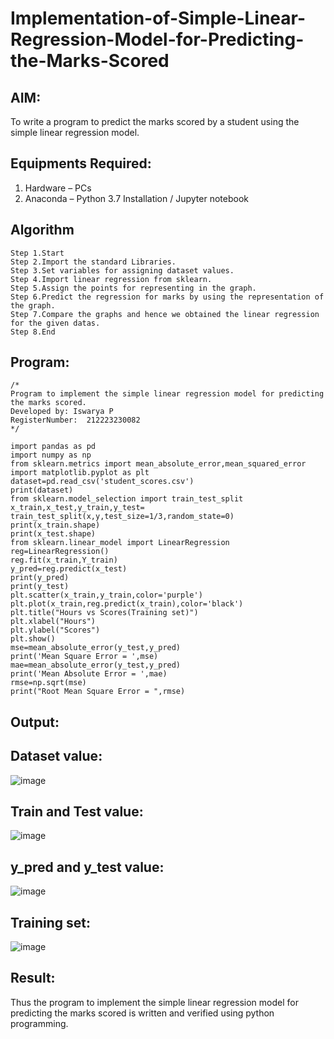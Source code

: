 # Implementation-of-Simple-Linear-Regression-Model-for-Predicting-the-Marks-Scored


## AIM:
To write a program to predict the marks scored by a student using the simple linear regression model.

## Equipments Required:
1. Hardware – PCs
2. Anaconda – Python 3.7 Installation / Jupyter notebook

## Algorithm
```
Step 1.Start
Step 2.Import the standard Libraries.
Step 3.Set variables for assigning dataset values.
Step 4.Import linear regression from sklearn.
Step 5.Assign the points for representing in the graph.
Step 6.Predict the regression for marks by using the representation of the graph.
Step 7.Compare the graphs and hence we obtained the linear regression for the given datas.
Step 8.End
```


## Program:
```
/*
Program to implement the simple linear regression model for predicting the marks scored.
Developed by: Iswarya P
RegisterNumber:  212223230082
*/
```
```
import pandas as pd
import numpy as np
from sklearn.metrics import mean_absolute_error,mean_squared_error
import matplotlib.pyplot as plt
dataset=pd.read_csv('student_scores.csv')
print(dataset)
from sklearn.model_selection import train_test_split
x_train,x_test,y_train,y_test= train_test_split(x,y,test_size=1/3,random_state=0)
print(x_train.shape)
print(x_test.shape)
from sklearn.linear_model import LinearRegression
reg=LinearRegression()
reg.fit(x_train,Y_train)
y_pred=reg.predict(x_test)
print(y_pred)
print(y_test)
plt.scatter(x_train,y_train,color='purple')
plt.plot(x_train,reg.predict(x_train),color='black')
plt.title("Hours vs Scores(Training set)")
plt.xlabel("Hours")
plt.ylabel("Scores")
plt.show()
mse=mean_absolute_error(y_test,y_pred)
print('Mean Square Error = ',mse)
mae=mean_absolute_error(y_test,y_pred)
print('Mean Absolute Error = ',mae)
rmse=np.sqrt(mse)
print("Root Mean Square Error = ",rmse)

```

## Output:
## Dataset value:
![image](https://github.com/user-attachments/assets/b795bc34-7754-4e8e-8e00-cae769970934)

## Train and Test value:
![image](https://github.com/user-attachments/assets/f44a539e-7824-467f-a1bb-860eeb49cb1a)

## y_pred and y_test value:
![image](https://github.com/user-attachments/assets/41501479-1f65-4c6b-9224-2ba6d7bc127e)

## Training  set:
![image](https://github.com/user-attachments/assets/a972c7fd-ca5d-4fbd-b5c9-499d9a4bfa1e)


## Result:
Thus the program to implement the simple linear regression model for predicting the marks scored is written and verified using python programming.
